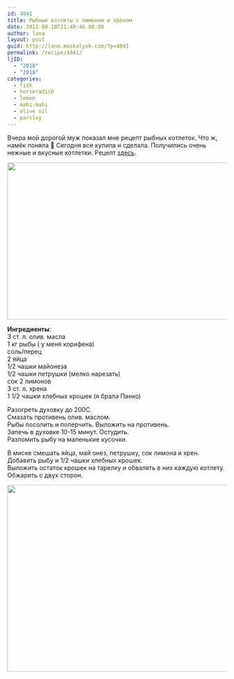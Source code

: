 ```yaml
---
id: 4841
title: Рыбные котлеты с лимоном и хреном
date: 2011-08-18T21:40:46-08:00
author: lana
layout: post
guid: http://lana.moskalyuk.com/?p=4841
permalink: /recipe/4841/
ljID:
  - "2018"
  - "2018"
categories:
  - fish
  - horseradish
  - lemon
  - mahi-mahi
  - olive oil
  - parsley
---
```

Вчера мой дорогой муж показал мне рецепт рыбных котлеток. Что ж, намёк поняла 🙂 Сегодня все купила и сделала. Получились очень нежные и вкусные котлетки. Рецепт [здесь](http://www.marthastewart.com/313573/lemon-horseradish-fish-cakes).

<img loading="lazy" class="alignnone" title="lemon horseradish fish cakes" src="http://farm7.static.flickr.com/6186/6058271588_915bd3cbc6_z.jpg" alt="" width="640" height="359" /> 

**Ингредиенты**:  
3 ст. л. олив. масла  
1 кг рыбы ( у меня корифена)  
соль/перец  
2 яйца  
1/2 чашки майонеза  
1/2 чашки петрушки (мелко нарезать)  
сок 2 лимонов  
3 ст. л. хрена  
1 1/2 чашки хлебных крошек (я брала Панко)

Разогреть духовку до 200С.  
Смазать противень олив. маслом.  
Рыбы посолить и поперчить. Выложить на противень.  
Запечь в духовке 10-15 минут. Остудить.  
Разломить рыбу на маленькие кусочки.

В миске смешать яйца, май онез, петрушку, сок лимона и хрен.  
Добавить рыбу и 1/2 чашки хлебных крошек.  
Выложить остаток крошек на тарелку и обвалять в них каждую котлету.  
Обжарить с двух сторон.

<img loading="lazy" class="alignnone" title="lemon horseradish fishcakes" src="http://farm7.static.flickr.com/6076/6058271906_b6df333ffe_z.jpg" alt="" width="640" height="427" />